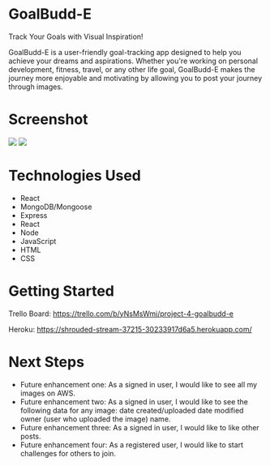 # GoalBudd-E

Track Your Goals with Visual Inspiration!

GoalBudd-E is a user-friendly goal-tracking app designed to help you achieve your dreams and aspirations. Whether you're working on personal development, fitness, travel, or any other life goal, GoalBudd-E makes the journey more enjoyable and motivating by allowing you to post your journey through images.



# Screenshot



<img src="https://github.com/farihanayab/GoalBudd-E/assets/134460266/71abb403-37d0-4946-98e4-4e0616827ad7">

<img src="https://github.com/farihanayab/GoalBudd-E/assets/134460266/d554de1d-0469-45ae-9d40-4a1d6e05fa1e">


# Technologies Used

- React
- MongoDB/Mongoose
- Express
- React
- Node
- JavaScript
- HTML
- CSS
  

# Getting Started

Trello Board: https://trello.com/b/yNsMsWmj/project-4-goalbudd-e


Heroku: https://shrouded-stream-37215-30233917d6a5.herokuapp.com/



# Next Steps

- Future enhancement one: As a signed in user, I would like to see all my images on AWS.
- Future enhancement two: As a signed in user, I would like to see the following data for any image: date created/uploaded 
  date modified owner (user who uploaded the image) name.
- Future enhancement three: As a signed in user, I would like to like other posts.
- Future enhancement four: As a registered user, I would like to start challenges for others to join.
